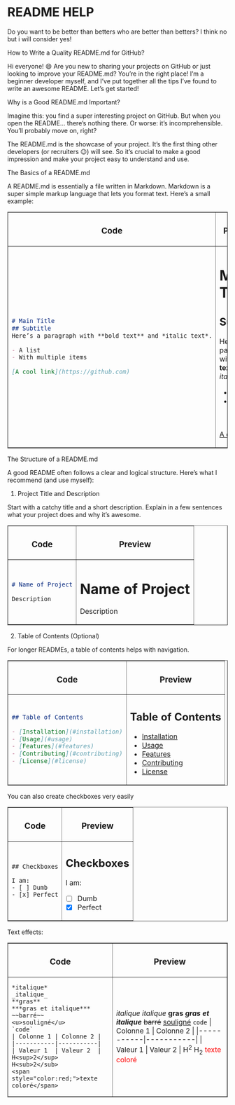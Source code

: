 # README HELP

Do you want to be better than betters who are better than betters? I think no but i will consider yes!

How to Write a Quality README.md for GitHub?

Hi everyone! 😄 Are you new to sharing your projects on GitHub or just looking to improve your README.md? You’re in the right place! I’m a beginner developer myself, and I’ve put together all the tips I’ve found to write an awesome README. Let’s get started!

Why is a Good README.md Important?

Imagine this: you find a super interesting project on GitHub. But when you open the README… there’s nothing there. Or worse: it’s incomprehensible. You’ll probably move on, right?

The README.md is the showcase of your project. It’s the first thing other developers (or recruiters 😉) will see. So it’s crucial to make a good impression and make your project easy to understand and use.

The Basics of a README.md

A README.md is essentially a file written in Markdown. Markdown is a super simple markup language that lets you format text. Here’s a small example:

<div align="center">
<table border="1">
<tr>
<th>
<h3>Code</h3>
</th>
<th>
<h3>Preview</h3>
</th>
</tr>
<tr>
<td>

```md
# Main Title
## Subtitle
Here’s a paragraph with **bold text** and *italic text*.

- A list
- With multiple items

[A cool link](https://github.com)
```
</td>
<td>

# Main Title
## Subtitle
Here’s a paragraph with **bold text** and *italic text*.

- A list
- With multiple items

[A cool link](https://github.com)
</tr>
</table>
</div>

The Structure of a README.md

A good README often follows a clear and logical structure. Here’s what I recommend (and use myself):

1. Project Title and Description

Start with a catchy title and a short description. Explain in a few sentences what your project does and why it’s awesome.

<div align="center">
<table border="1">
<tr>
<th>
<h3>Code</h3>
</th>
<th>
<h3>Preview</h3>
</th>
</tr>
<tr>
<td>

```md
# Name of Project

Description
```
</td>
<td>

# Name of Project

Description
</td>
</tr>
</table>
</div>

2. Table of Contents (Optional)

For longer READMEs, a table of contents helps with navigation.

<div align="center">
<table border="1">
<tr>
<th>
<h3>Code</h3>
</th>
<th>
<h3>Preview</h3>
</th>
</tr>
<tr>
<td>

```md
## Table of Contents

- [Installation](#installation)
- [Usage](#usage)
- [Features](#features)
- [Contributing](#contributing)
- [License](#license)
```
</td>
<td>

## Table of Contents

- [Installation](#installation)
- [Usage](#usage)
- [Features](#features)
- [Contributing](#contributing)
- [License](#license)
</tr>
</table>
</div>

You can also create checkboxes very easily

<div align="center">
<table border="1">
<tr>
<th>
<h3>Code</h3>
</th>
<th>
<h3>Preview</h3>
</th>
</tr>
<tr>
<td>

```
## Checkboxes

I am:
- [ ] Dumb
- [x] Perfect
```
</td>
<td>

## Checkboxes

I am:
- [ ] Dumb
- [x] Perfect
</tr>
</table>
</div>

Text effects:

<div align="center">
<table border="1">
<tr>
<th>
<h3>Code</h3>
</th>
<th>
<h3>Preview</h3>
</th>
</tr>
<tr>
<td>

```
*italique*
_italique_
**gras**
***gras et italique***
~~barré~~
<u>souligné</u>
`code`
| Colonne 1 | Colonne 2 |
|-----------|-----------|
| Valeur 1  | Valeur 2  |
H<sup>2</sup>
H<sub>2</sub>
<span style="color:red;">texte coloré</span>
```
</td>
<td>

*italique*
_italique_
**gras**
***gras et italique***
~~barré~~
<u>souligné</u>
`code`
| Colonne 1 | Colonne 2 |
|-----------|-----------|
| Valeur 1  | Valeur 2  |
H<sup>2</sup>
H<sub>2</sub>
<span style="color:red;">texte coloré</span>
</tr>
</table>
</div>